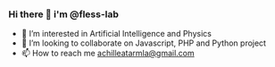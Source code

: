 ### Hi there 👋 i'm @fless-lab

- 👀 I’m interested in Artificial Intelligence and Physics
- 👯 I’m looking to collaborate on Javascript, PHP and Python project
- 📫 How to reach me achilleatarmla@gmail.com

<!--
**fless-lab/fless-lab** is a ✨ _special_ ✨ repository because its `README.md` (this file) appears on your GitHub profile.

Here are some ideas to get you started:

- 🔭 I’m currently working on ...
- 🌱 I’m currently learning ...
- 👯 I’m looking to collaborate on ...
- 🤔 I’m looking for help with ...
- 💬 Ask me about ...
- 📫 How to reach me: ...
- 😄 Pronouns: ...
- ⚡ Fun fact: ...
-->
